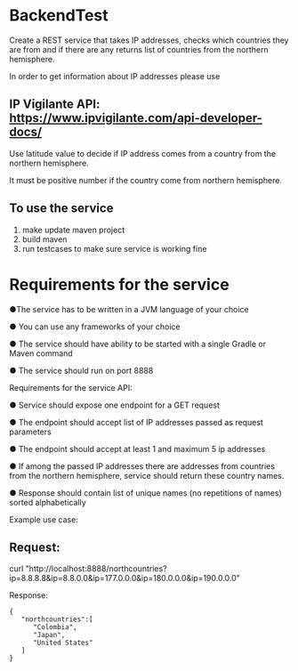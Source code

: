 # BackendTest

Create a REST service that takes IP addresses, checks which countries they are 
from and if there are any returns list of countries from the northern hemisphere. 


In order to get information about IP addresses please use 

## IP Vigilante API: https://www.ipvigilante.com/api-developer-docs/ ## 


Use latitude value to decide if IP address comes from a country from the northern hemisphere.

It must be positive number if the country come from northern hemisphere.

## To use the service

1. make update maven project 
2. build maven 
3. run testcases to make sure service is working fine 


# Requirements for the service


●The service has to be written in a JVM language of your choice

●	You can use any frameworks of your choice

●	The service should have ability to be started with a single Gradle or Maven command

●	The service should run on port 8888

Requirements for the service API:

●	Service should expose one endpoint for a GET request

●	The endpoint should accept list of IP addresses passed as request parameters

●	The endpoint should accept at least 1 and maximum 5 ip addresses

●	If among the passed IP addresses there are addresses from countries from the northern hemisphere, service should return these country names.

●	Response should contain list of unique names (no repetitions of names) sorted alphabetically

Example use case:

## Request:
curl "http://localhost:8888/northcountries?ip=8.8.8.8&ip=8.8.0.0&ip=177.0.0.0&ip=180.0.0.0&ip=190.0.0.0"

Response: 
```
{  
   "northcountries":[  
      "Colombia",
      "Japan",
      "United States"
   ]
}
```

